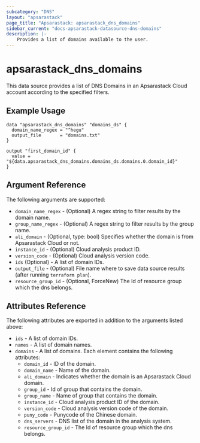 ```yaml
---
subcategory: "DNS"
layout: "apsarastack"
page_title: "Apsarastack: apsarastack_dns_domains"
sidebar_current: "docs-apsarastack-datasource-dns-domains"
description: |-
    Provides a list of domains available to the user.
---
```


# apsarastack\_dns\_domains

This data source provides a list of DNS Domains in an Apsarastack Cloud account according to the specified filters.

## Example Usage

```
data "apsarastack_dns_domains" "domains_ds" {
  domain_name_regex = "^hegu"
  output_file       = "domains.txt"
}

output "first_domain_id" {
  value = "${data.apsarastack_dns_domains.domains_ds.domains.0.domain_id}"
}
```

## Argument Reference

The following arguments are supported:

* `domain_name_regex` - (Optional) A regex string to filter results by the domain name. 
* `group_name_regex` - (Optional)  A regex string to filter results by the group name.
* `ali_domain` - (Optional, type: bool) Specifies whether the domain is from Apsarastack Cloud or not.
* `instance_id` - (Optional) Cloud analysis product ID.
* `version_code` - (Optional) Cloud analysis version code.
* `ids` (Optional) - A list of domain IDs.
* `output_file` - (Optional) File name where to save data source results (after running `terraform plan`).
* `resource_group_id` - (Optional, ForceNew) The Id of resource group which the dns belongs.

## Attributes Reference

The following attributes are exported in addition to the arguments listed above:

* `ids` - A list of domain IDs.
* `names` - A list of domain names.
* `domains` - A list of domains. Each element contains the following attributes:
  * `domain_id` - ID of the domain.
  * `domain_name` - Name of the domain.
  * `ali_domain` - Indicates whether the domain is an Apsarastack Cloud domain.
  * `group_id` - Id of group that contains the domain.
  * `group_name` - Name of group that contains the domain.
  * `instance_id` - Cloud analysis product ID of the domain.
  * `version_code` - Cloud analysis version code of the domain.
  * `puny_code` - Punycode of the Chinese domain.
  * `dns_servers` - DNS list of the domain in the analysis system.
  * `resource_group_id` - The Id of resource group which the dns belongs.
